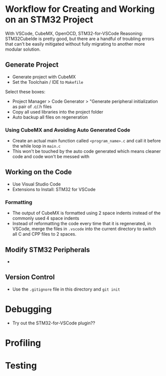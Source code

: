 # Workflow for Creating and Working on an STM32 Project

With VSCode, CubeMX, OpenOCD, STM32-for-VSCode
Reasoning: STM32CubeIde is pretty good, but there are a handful of troubling errors that can't be easily mitigated without fully migrating to another more modular solution.

## Generate Project
* Generate project with CubeMX
* Set the Toolchain / IDE to `Makefile`

Select these boxes:
* Project Manager > Code Generator > "Generate peripheral initialization as pair of .c/.h files
* Copy all used libraries into the project folder
* Auto backup all files on regeneration

### Using CubeMX and Avoiding Auto Generated Code
* Create an actual main function called `<program_name>.c` and call it before the while loop in `main.c`
* This won't be touched by the auto code generated which means cleaner code and code won't be messed with

## Working on the Code
* Use Visual Studio Code
* Extensions to Install: STM32 for VSCode

### Formatting
* The output of CubeMX is formatted using 2 space indents instead of the commonly used 4 space indents
* Instead of reformatting the code every time that it is regenerated, in VSCode, merge the files in `.vscode` into the current directory to switch all C and CPP files to 2 spaces.


## Modify STM32 Peripherals
* 


## Version Control
* Use the `.gitignore` file in this directory and `git init`


# Debugging
* Try out the STM32-for-VSCode plugin??


# Profiling


# Testing

